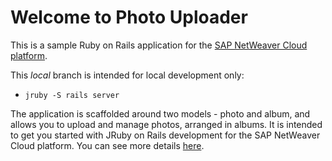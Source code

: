 # Welcome to Photo Uploader

This is a sample Ruby on Rails application for the [SAP NetWeaver Cloud platform](
http://scn.sap.com/community/developer-center/cloud-platform).


This *local* branch is intended for local development only:

* `jruby -S rails server`
  
The application is scaffolded around two models - photo and album, and allows you
to upload and manage photos, arranged in albums. It is intended to get you started
with JRuby on Rails development for the SAP NetWeaver Cloud platform. You can see
more details [here](http://scn.sap.com/community/developer-center/cloud-platform/blog/2013/02/04/riding-jruby-on-rails-on-sap-netweaver-cloud-n-part-1).